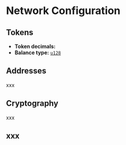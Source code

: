 # Network Configuration

##  Tokens

* **Token decimals:** 
* **Balance type:** [`u128`](https://doc.rust-lang.org/std/u128/index.html)

## Addresses

xxx

## Cryptography

xxx

## xxx

